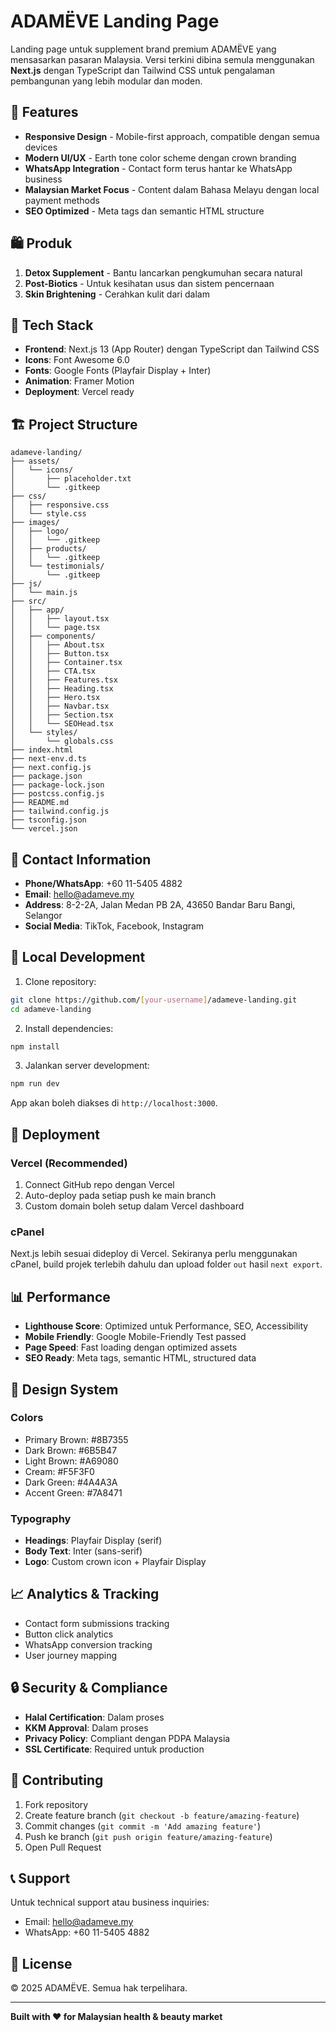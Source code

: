 # ADAMËVE Landing Page

Landing page untuk supplement brand premium ADAMËVE yang mensasarkan pasaran Malaysia.
Versi terkini dibina semula menggunakan **Next.js** dengan TypeScript dan Tailwind CSS untuk pengalaman pembangunan yang lebih modular dan moden.

## 🌟 Features

- **Responsive Design** - Mobile-first approach, compatible dengan semua devices
- **Modern UI/UX** - Earth tone color scheme dengan crown branding
- **WhatsApp Integration** - Contact form terus hantar ke WhatsApp business
- **Malaysian Market Focus** - Content dalam Bahasa Melayu dengan local payment methods
- **SEO Optimized** - Meta tags dan semantic HTML structure

## 🛍️ Produk

1. **Detox Supplement** - Bantu lancarkan pengkumuhan secara natural
2. **Post-Biotics** - Untuk kesihatan usus dan sistem pencernaan
3. **Skin Brightening** - Cerahkan kulit dari dalam

## 🚀 Tech Stack

 - **Frontend**: Next.js 13 (App Router) dengan TypeScript dan Tailwind CSS
 - **Icons**: Font Awesome 6.0
 - **Fonts**: Google Fonts (Playfair Display + Inter)
 - **Animation**: Framer Motion
 - **Deployment**: Vercel ready

## 🏗️ Project Structure

```
adameve-landing/
├── assets/
│   └── icons/
│       ├── placeholder.txt
│       └── .gitkeep
├── css/
│   ├── responsive.css
│   └── style.css
├── images/
│   ├── logo/
│   │   └── .gitkeep
│   ├── products/
│   │   └── .gitkeep
│   └── testimonials/
│       └── .gitkeep
├── js/
│   └── main.js
├── src/
│   ├── app/
│   │   ├── layout.tsx
│   │   └── page.tsx
│   ├── components/
│   │   ├── About.tsx
│   │   ├── Button.tsx
│   │   ├── Container.tsx
│   │   ├── CTA.tsx
│   │   ├── Features.tsx
│   │   ├── Heading.tsx
│   │   ├── Hero.tsx
│   │   ├── Navbar.tsx
│   │   ├── Section.tsx
│   │   └── SEOHead.tsx
│   └── styles/
│       └── globals.css
├── index.html
├── next-env.d.ts
├── next.config.js
├── package.json
├── package-lock.json
├── postcss.config.js
├── README.md
├── tailwind.config.js
├── tsconfig.json
└── vercel.json
```

## 📱 Contact Information

- **Phone/WhatsApp**: +60 11-5405 4882
- **Email**: hello@adameve.my
- **Address**: 8-2-2A, Jalan Medan PB 2A, 43650 Bandar Baru Bangi, Selangor
- **Social Media**: TikTok, Facebook, Instagram

## 🔧 Local Development

1. Clone repository:
```bash
git clone https://github.com/[your-username]/adameve-landing.git
cd adameve-landing
```

2. Install dependencies:
```bash
npm install
```

3. Jalankan server development:
```bash
npm run dev
```
App akan boleh diakses di `http://localhost:3000`.

## 🚀 Deployment

### Vercel (Recommended)
1. Connect GitHub repo dengan Vercel
2. Auto-deploy pada setiap push ke main branch
3. Custom domain boleh setup dalam Vercel dashboard

### cPanel
Next.js lebih sesuai dideploy di Vercel. Sekiranya perlu menggunakan cPanel,
build projek terlebih dahulu dan upload folder `out` hasil `next export`.

## 📊 Performance

- **Lighthouse Score**: Optimized untuk Performance, SEO, Accessibility
- **Mobile Friendly**: Google Mobile-Friendly Test passed
- **Page Speed**: Fast loading dengan optimized assets
- **SEO Ready**: Meta tags, semantic HTML, structured data

## 🎨 Design System

### Colors
- Primary Brown: #8B7355
- Dark Brown: #6B5B47
- Light Brown: #A69080
- Cream: #F5F3F0
- Dark Green: #4A4A3A
- Accent Green: #7A8471

### Typography
- **Headings**: Playfair Display (serif)
- **Body Text**: Inter (sans-serif)
- **Logo**: Custom crown icon + Playfair Display

## 📈 Analytics & Tracking

- Contact form submissions tracking
- Button click analytics
- WhatsApp conversion tracking
- User journey mapping

## 🔒 Security & Compliance

- **Halal Certification**: Dalam proses
- **KKM Approval**: Dalam proses
- **Privacy Policy**: Compliant dengan PDPA Malaysia
- **SSL Certificate**: Required untuk production

## 🤝 Contributing

1. Fork repository
2. Create feature branch (`git checkout -b feature/amazing-feature`)
3. Commit changes (`git commit -m 'Add amazing feature'`)
4. Push ke branch (`git push origin feature/amazing-feature`)
5. Open Pull Request

## 📞 Support

Untuk technical support atau business inquiries:
- Email: hello@adameve.my
- WhatsApp: +60 11-5405 4882

## 📄 License

© 2025 ADAMËVE. Semua hak terpelihara.

---

**Built with ❤️ for Malaysian health & beauty market**
